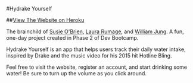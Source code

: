 #Hydrake Yourself

##[View The Website on Heroku](https://hydrake.herokuapp.com)

The brainchild of [Susie O'Brien](https://github.com/susancal), [Laura Rumage](https://github.com/laurarumage), and [William Jung](https://github.com/william-jung). A fun, one-day project created in Phase 2 of Dev Bootcamp.

Hydrake Yourself is an app that helps users track their daily water intake, inspired by Drake and the music video for his 2015 hit Hotline Bling.

Feel free to visit the website, register an account, and start drinking some water! Be sure to turn up the volume as you click around.
